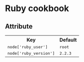 # Ruby cookbook

## Attribute
<table>
  <tr>
    <th>Key</th>
    <th>Default</th>
  </tr>
  <tr>
    <td><tt>node['ruby_user']</tt></td>
    <td><tt>root</tt></td>
  </tr>
  <tr>
    <td><tt>node['ruby_version']</tt></td>
    <td><tt>2.2.3</tt></td>
  </tr>
</table>
